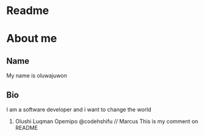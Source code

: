 # Readme

# About me

## Name

My name is oluwajuwon

## Bio

I am a software developer and i want to change the world

1. Olushi Luqman Opemipo @codehshifu
   // Marcus
   This is my comment on README
